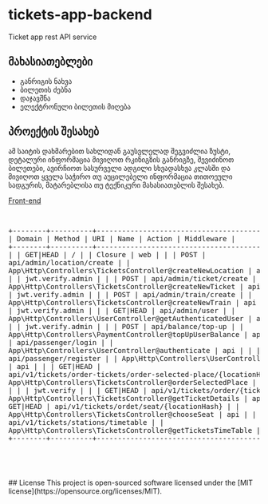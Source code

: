 # tickets-app-backend

Ticket app rest API service

## მახასიათებლები
* განრიგის ნახვა
* ბილეთის ძებნა
* დაჯავშნა
* ელექტრონული ბილეთის მიღება


## პროექტის შესახებ

ამ საიტის დახმარებით სახლიდან გაუსვლელად შეგვიძლია ზუსტი, დეტალური ინფორმაცია მივიღოთ რკინიგზის განრიგზე, შევიძინოთ ბილეთები, ავირჩიოთ სასურველი ადგილი სხვადასხვა კლასში და მივიღოთ ყველა საჭირო თუ აუცილებელი ინფორმაცია თითოეული სადგურის, მატარებლისა თუ ტექნიკური მახასიათებლის შესახებ.

<!-- პროექტის წერის ფარგლებში წამოიჭრა რამდენიმე მნიშვნელოვანი პრობლემა, ამიტომ მთლიანი სურათის აღსაქმელად დოკუმენტში განვიხილავ მათაც და წარმოვადგენ მათი გადაჭრის გზებსაც.

... -->

<a href="https://github.com/nmgalo/btu-tickets-app-final-front" target="_blank">
	Front-end
</a>



<div style="overflow-x: scroll;">
<pre>

+--------+----------+--------------------------------------------------------------------+------+------------------------------------------------------------+------------------+
| Domain | Method   | URI                                                                | Name | Action                                                     | Middleware       |
+--------+----------+--------------------------------------------------------------------+------+------------------------------------------------------------+------------------+
|        | GET|HEAD | /                                                                  |      | Closure                                                    | web              |
|        | POST     | api/admin/location/create                                          |      | App\Http\Controllers\TicketsController@createNewLocation   | api              |
|        |          |                                                                    |      |                                                            | jwt.verify.admin |
|        | POST     | api/admin/ticket/create                                            |      | App\Http\Controllers\TicketsController@createNewTicket     | api              |
|        |          |                                                                    |      |                                                            | jwt.verify.admin |
|        | POST     | api/admin/train/create                                             |      | App\Http\Controllers\TicketsController@createNewTrain      | api              |
|        |          |                                                                    |      |                                                            | jwt.verify.admin |
|        | GET|HEAD | api/admin/user                                                     |      | App\Http\Controllers\UserController@getAuthenticatedUser   | api              |
|        |          |                                                                    |      |                                                            | jwt.verify.admin |
|        | POST     | api/balance/top-up                                                 |      | App\Http\Controllers\PaymentController@topUpUserBalance    | api              |
|        | POST     | api/passenger/login                                                |      | App\Http\Controllers\UserController@authenticate           | api              |
|        | POST     | api/passenger/register                                             |      | App\Http\Controllers\UserController@register               | api              |
|        | GET|HEAD | api/v1/tickets/order-tickets/order-selected-place/{locationHashId} |      | App\Http\Controllers\TicketsController@orderSelectedPlace  | api              |
|        |          |                                                                    |      |                                                            | jwt.verify       |
|        | GET|HEAD | api/v1/tickets/order/{ticketId}                                    |      | App\Http\Controllers\TicketsController@getTicketDetails    | api              |
|        | GET|HEAD | api/v1/tickets/ordet/seat/{locationHash}                           |      | App\Http\Controllers\TicketsController@chooseSeat          | api              |
|        | GET|HEAD | api/v1/tickets/stations/timetable                                  |      | App\Http\Controllers\TicketsController@getTicketsTimeTable | api              |
+--------+----------+--------------------------------------------------------------------+------+------------------------------------------------------------+------------------+

<pre>
</div>


## License

This project is open-sourced software licensed under the [MIT license](https://opensource.org/licenses/MIT).